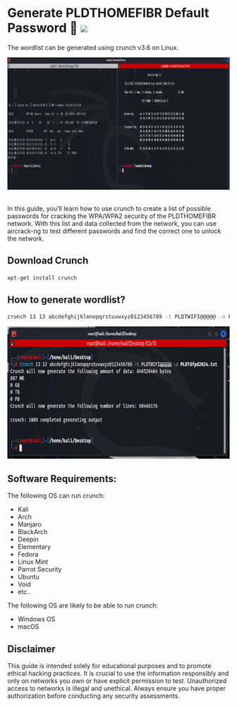 # Generate PLDTHOMEFIBR Default Password 🔑 <img src="https://img.shields.io/badge/by-OrangeMintz-016eea.svg?logo=github&labelColor=181717&">

The wordlist can be generated using crunch v3.6 on Linux.

<div align="center">
    <img src="https://raw.githubusercontent.com/OrangeMintz/PLDTHOMEFIBR-Generate-Default-Password-Guide/main/img/pic1.png" height="300" alt="image" />
</div>
<br>

In this guide, you'll learn how to use crunch to create a list of possible passwords for cracking the WPA/WPA2 security of the PLDTHOMEFIBR network. 
With this list and data collected from the network, you can use aircrack-ng to test different passwords and find the correct one to unlock the network.

## Download Crunch

```bash
apt-get install crunch
```

## How to generate wordlist?

```bash
crunch 13 13 abcdefghijklmnopqrstuvwxyz0123456789 -t PLDTWIFI@@@@@ -o PLDTdfpd2024.txt
```

<div align="center">
    <img src="https://raw.githubusercontent.com/OrangeMintz/PLDTHOMEFIBR-Generate-Default-Password-Guide/main/img/pic2.png" height="300" alt="image" />
</div>

## Software Requirements:

The following OS can run crunch:

- Kali
- Arch
- Manjaro
- BlackArch
- Deepin
- Elementary
- Fedora
- Linux Mint
- Parrot Security
- Ubuntu
- Void
- etc..

The following OS are likely to be able to run crunch:

- Windows OS
- macOS

## Disclaimer

This guide is intended solely for educational purposes and to promote ethical hacking practices. It is crucial to use the information responsibly and only on networks you own or have explicit permission to test. Unauthorized access to networks is illegal and unethical. Always ensure you have proper authorization before conducting any security assessments.
